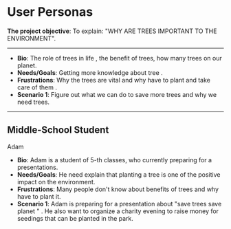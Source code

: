 # User Personas

<!-- some introduction -->

**The project objective**: To explain: "WHY ARE TREES IMPORTANT TO THE
ENVIRONMENT".

---

<!-- a persona -->

- **Bio**: The role of trees in life , the benefit of trees, how many trees on
  our planet.
- **Needs/Goals**: Getting more knowledge about tree .
- **Frustrations**: Why the trees are vital and why have to plant and take care
  of them .
- **Scenario 1**: Figure out what we can do to save more trees and why we need
  trees.

---

<!-- more personas ... -->

## Middle-School Student

Adam

- **Bio**: Adam is a student of 5-th classes, who currently preparing for a
  presentations.
- **Needs/Goals**: He need explain that planting a tree is one of the positive
  impact on the environment.
- **Frustrations**: Many people don't know about benefits of trees and why have
  to plant it.
- **Scenario 1**: Adam is preparing for a presentation about "save trees save
  planet " . He also want to organize a charity evening to raise money for
  seedings that can be planted in the park.
